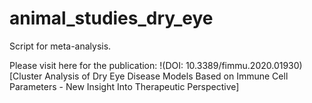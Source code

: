 # animal_studies_dry_eye
Script for meta-analysis.

Please visit here for the publication:
!(DOI: 10.3389/fimmu.2020.01930)[Cluster Analysis of Dry Eye Disease Models Based on Immune Cell Parameters - New Insight Into Therapeutic Perspective]
